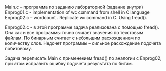 Main.c – программа по заданию лабораторной (задание внутри)
Enprog01.c - implementation of wc command from shell in C language
Enprog02.c – wordcount . Replicate wc command in C. Using fread().

Enprog02.c - в этой программе задача реализована с помощью fread().
Она как и все программы точно считает значения по текстовым файлам. По бинарным считает с небольшим расхождением по количеству слов. Недочет программы – сильное расхождение подсчета побитовому.

Задача переписать Main с применением fread() по аналогии с Enprog02, при этом исправить ошибку подсчета результата по битам.
